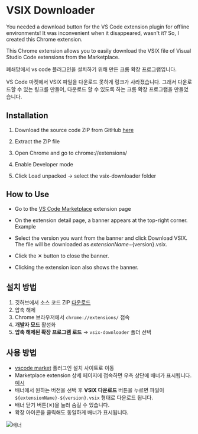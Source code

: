 # VSIX Downloader

You needed a download button for the VS Code extension plugin for offline environments! It was inconvenient when it disappeared, wasn't it? So, I created this Chrome extension.

This Chrome extension allows you to easily download the VSIX file of Visual Studio Code extensions from the Marketplace.

폐쇄망에서 vs code 플러그인을 설치하기 위해 만든 크롬 확장 프로그램입니다.

VS Code 마켓에서 VSIX 파일을 다운로드 못하게 링크가 사라졌습니다. 그래서 다운로드할 수 있는 링크를 만들어, 다운로드 할 수 있도록 하는 크롬 확장 프로그램을 만들었습니다.

## Installation

1. Download the source code ZIP from GitHub [here](https://github.com/Pang-Ho/vsix-downloader/releases/download/1.0.0/vsix-downloader.zip)

2. Extract the ZIP file

3. Open Chrome and go to chrome://extensions/

4. Enable Developer mode

5. Click Load unpacked → select the vsix-downloader folder

## How to Use

- Go to the [VS Code Marketplace](https://marketplace.visualstudio.com/)
  extension page

- On the extension detail page, a banner appears at the top-right corner. Example

- Select the version you want from the banner and click Download VSIX. The file will be downloaded as ${extensionName}-${version}.vsix.

- Click the ✕ button to close the banner.
- Clicking the extension icon also shows the banner.

## 설치 방법

1. 깃허브에서 소스 코드 ZIP [다운로드](https://github.com/Pang-Ho/vsix-downloader/releases/download/1.0.0/vsix-downloader.zip)
2. 압축 해제
3. Chrome 브라우저에서 `chrome://extensions/` 접속
4. **개발자 모드** 활성화
5. **압축 해제된 확장 프로그램 로드** → `vsix-downloader` 폴더 선택

## 사용 방법

- [vscode market](https://marketplace.visualstudio.com/) 플러그인 설치 사이트로 이동
- Marketplace extension 상세 페이지에 접속하면 우측 상단에 배너가 표시됩니다. [예시](https://marketplace.visualstudio.com/items?itemName=GitHub.copilot)
- 배너에서 원하는 버전을 선택 후 **VSIX 다운로드** 버튼을 누르면 파일이 `${extensionName}-${version}.vsix` 형태로 다운로드 됩니다.
- 배너 닫기 버튼(✕)을 눌러 숨길 수 있습니다.
- 확장 아이콘을 클릭해도 동일하게 배너가 표시됩니다.

![배너](https://github.com/user-attachments/assets/5d46c6b8-60ac-4bfc-b22f-d2ff7fda0f15)
